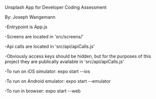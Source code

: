 Unsplash App for Developer Coding Assessment

By: Joseph Wangemann

-Entrypoint is App.js

-Screens are located in 'src/screens/'

-Api calls are located in 'src/api/apiCalls.js'

-Obviously access keys should be hidden, but for the purposes of this project they are publically available in 'src/api/apiCalls.js'

-To run on iOS simulator: expo start --ios

-To run on Android emulator: expo start --emulator

-To run in browser: expo start --web

